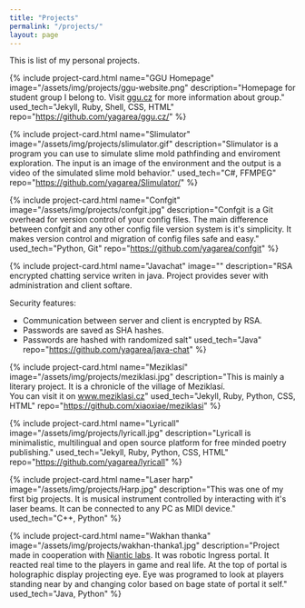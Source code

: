 ```yaml
---
title: "Projects"
permalink: "/projects/"
layout: page
---
```


This is list of my personal projects. 

<div class="project-wrapper" markdown="1">

{% include project-card.html
	name="GGU Homepage"
	image="/assets/img/projects/ggu-website.png"
	description="Homepage for student group I belong to. Visit [ggu.cz](ggu.cz) for more information about group."
	used_tech="Jekyll, Ruby, Shell, CSS, HTML"
	repo="https://github.com/yagarea/ggu.cz/"
%}

{% include project-card.html
	name="Slimulator"
	image="/assets/img/projects/slimulator.gif"
	description="Slimulator is a program you can use to simulate slime mold pathfinding and enviroment exploration. The input is an image of the environment and the output is a video of the simulated slime mold behavior."
	used_tech="C#, FFMPEG"
	repo="https://github.com/yagarea/Slimulator/"
%}

{% include project-card.html
	name="Confgit"
	image="/assets/img/projects/confgit.jpg"
	description="Confgit is a Git overhead for version control of your config files. The main difference between confgit and any other config file version system is it's simplicity. It makes version control and migration of config files safe and easy."
	used_tech="Python, Git"
	repo="https://github.com/yagarea/confgit"
%}

{% include project-card.html
	name="Javachat" 
	image=""
description="RSA encrypted chatting service writen in java. Project provides sever with administration and client softare.

Security features:	

- Communication between server and client is encrypted by RSA.
- Passwords are saved as SHA hashes.
- Passwords are hashed with randomized salt"
	used_tech="Java"
	repo="https://github.com/yagarea/java-chat"
%}

{% include project-card.html
	name="Meziklasí"
	image="/assets/img/projects/meziklasi.jpg"
	description="This is mainly a literary project. It is a chronicle of the village of Meziklasí.<br/> You can visit it on <a href='www.meziklasi.cz'>www.meziklasi.cz</a>"
	used_tech="Jekyll, Ruby, Python, CSS, HTML"
	repo="https://github.com/xiaoxiae/meziklasi"
%}

{% include project-card.html
	name="Lyricall"
	image="/assets/img/projects/lyricall.jpg"
	description="Lyricall is minimalistic, multilingual and open source platform for free minded poetry publishing."
	used_tech="Jekyll, Ruby, Python, CSS, HTML"
	repo="https://github.com/yagarea/lyricall"
%}

{% include project-card.html
	name="Laser harp" 
	image="/assets/img/projects/Harp.jpg"
	description="This was one of my first big projects. It is musical instrument controlled by interacting with it's laser beams. It can be connected to any PC as MIDI device."
	used_tech="C++, Python"
%}

{% include project-card.html
	name="Wakhan thanka"
	image="/assets/img/projects/wakhan-thanka1.jpg"
	description="Project made in cooperation with <a href='https://nianticlabs.com/'>Niantic labs</a>. It was robotic Ingress portal. It reacted real time to the players in game and real life. At the top of portal is holographic display projecting eye. Eye was programed to look at players standing near by and changing color based on bage state of portal it self."
	used_tech="Java, Python"
%}

</div>
